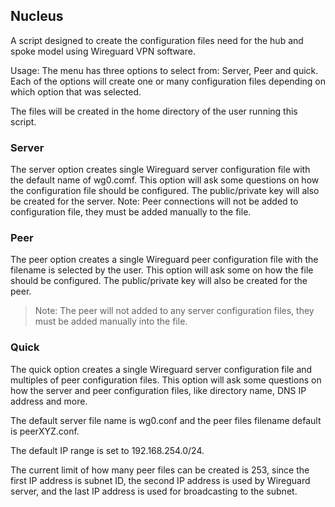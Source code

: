 ## Nucleus

A script designed to create the configuration files need for the hub and spoke model using Wireguard VPN software.

Usage: The menu has three options to select from: Server, Peer and quick. Each of the options will create one or many configuration files depending on which option that was selected. 

The files will be created in the home directory of the user running
this script.

### Server
The server option creates single Wireguard server configuration
file with the default name of wg0.comf. This option will ask some questions on how the configuration file should be configured. The public/private key will also be created for the server.
Note: Peer connections will not be added to configuration file, they must be added manually to the file.

### Peer
The peer option creates a single Wireguard peer configuration
file with the filename is selected by the user. This option will ask some on how the file should be configured. The public/private key will also be created for the peer.

>Note: The peer will not added to any server configuration files, they 
must be added manually into the file.

### Quick
The quick option creates a single Wireguard server configuration
file and multiples of peer configuration files. This option will ask some questions on how the server and peer configuration files,
like directory name, DNS IP address and more.

The default server file name is wg0.conf and the peer files
filename default is peerXYZ.conf.

The default IP range is set to 192.168.254.0/24.

The current limit of how many peer files can be created is 253, since 
the first IP address is subnet ID, the second IP address
is used by Wireguard server, and the last IP address is used for broadcasting to the subnet.
